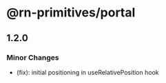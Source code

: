 # @rn-primitives/portal

## 1.2.0

### Minor Changes

- (fix): initial positioning in useRelativePosition hook
